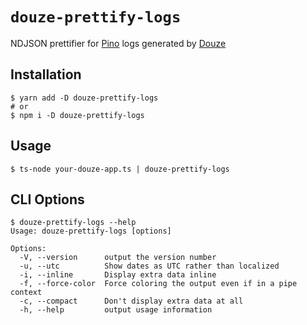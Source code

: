 # `douze-prettify-logs`

NDJSON prettifier for [Pino](https://getpino.io) logs generated by [Douze](https://github.com/franky47/douze)

## Installation

```shell
$ yarn add -D douze-prettify-logs
# or
$ npm i -D douze-prettify-logs
```

## Usage

```shell
$ ts-node your-douze-app.ts | douze-prettify-logs
```

## CLI Options

```
$ douze-prettify-logs --help
Usage: douze-prettify-logs [options]

Options:
  -V, --version      output the version number
  -u, --utc          Show dates as UTC rather than localized
  -i, --inline       Display extra data inline
  -f, --force-color  Force coloring the output even if in a pipe context
  -c, --compact      Don't display extra data at all
  -h, --help         output usage information
```
